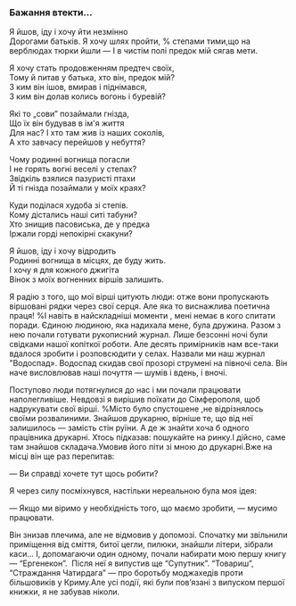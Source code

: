 ### Бажання втекти...

Я йшов, іду і хочу йти незмінно  
Дорогами батьків. Я хочу шлях пройти,
% степами тими,що на верблюдах тюрки йшли —
І в чистім полі предок мій сягав мети.

Я хочу стать продовженням предтеч своїх,  
Тому й питав у батька, хто він, предок мій?  
З ким він ішов, вмирав і піднімався,  
З ким він долав колись вогонь і буревій?

Які то „сови” позаймали гнізда,  
Що їх він будував в ім'я життя  
Для нас? І хто там жив із наших соколів,  
А хто завчасу перейшов у небуття?

Чому родинні вогнища погасли  
І не горять вогні веселі у степах?  
Звідкіль взялися пазуристі птахи  
Й ті гнізда позаймали у моїх краях?  

Куди поділася худоба зі степів.  
Кому дістались наші ситі табуни?  
Хто знищив пасовиська, де у предка  
Іржали горді непокірні скакуни?

Я йшов, іду і хочу відродить  
Родинні вогнища в місцях, де буду жить.  
І хочу я для кожного джигіта  
Вінок з моїх вогненних віршів залишить.

Я радію з того, що мої вірші цитують люди: отже вони пропускають віршовані рядки через свої серця.
Але яка то виснажлива поетична праця!
%І навіть в найскладніші моменти , мені немає в кого спитати поради.
Єдиною людиною, яка надихала мене, була дружина.
Разом з нею почали готувати рукописний журнал.
Лише безсонні ночі були свідками нашої копіткої роботи.
Але десять примірників нам все-таки вдалося зробити і розповсюдити у селах.
Назвали ми наш журнал "Водоспад».
Водоспад скидав свої прозорі струмені на півночі села.
Він наче висловлював наші почуття — шумів і вдень, і вночі.

Поступово люди потягнулися до нас і ми почали працювати наполегливіше.
Невдовзі я вирішив поїхати до Сімферополя, щоб надрукувати свої вірші.
%Місто було спустошене ,не відрізнялось своїми розвалиними.
Знайшов друкарню, вірніше те, що від неї залишилось — замість стін руїни.
А де ж знайти хоча б одного працівника друкарні.
Хтось підказав: пошукайте на ринку.І дійсно, саме там знайшов складача.Умовив його піти зі мною до друкарні.Вже на місці він ще раз перепитав:

— Ви справді хочете тут щось робити?

Я через силу посміхнувся, настільки нереальною була моя ідея:

— Якщо ми віримо у необхідність того, що маємо зробити, — мусимо працювати.

Він знизав плечима, але не відмовив у допомозі.
Спочатку ми звільнили приміщення від сміття, битої цегли, пилюки, знайшли літери, зібрали каси...
І, допомагаючи один одному, почали набирати мою першу книгу — “Ергенекон”.
 Після неї я випустив ще “Супутник”. “Товариш”, “Страждання Чатирдага” — про боротьбу моджахедів проти більшовиків у Криму.Але усі події, які були пов’язані з випуском першої книжки, я не забував ніколи.
